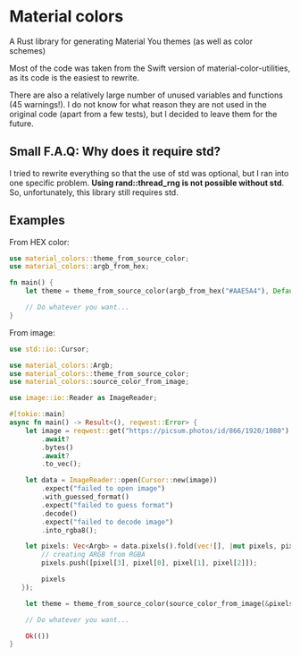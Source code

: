 # Material colors

A Rust library for generating Material You themes (as well as color schemes)

Most of the code was taken from the Swift version of material-color-utilities, as its code is the easiest to rewrite.

There are also a relatively large number of unused variables and functions (45 warnings!). I do not know for what reason they are not used in the original code (apart from a few tests), but I decided to leave them for the future.

## Small F.A.Q: Why does it require std?

I tried to rewrite everything so that the use of std was optional, but I ran into one specific problem. **Using rand::thread_rng is not possible without std**. So, unfortunately, this library still requires std.

## Examples

From HEX color:

```rust
use material_colors::theme_from_source_color;
use material_colors::argb_from_hex;

fn main() {
    let theme = theme_from_source_color(argb_from_hex("#AAE5A4"), Default::default());

    // Do whatever you want...
}
```

From image:

```rust
use std::io::Cursor;

use material_colors::Argb;
use material_colors::theme_from_source_color;
use material_colors::source_color_from_image;

use image::io::Reader as ImageReader;

#[tokio::main]
async fn main() -> Result<(), reqwest::Error> {
    let image = reqwest::get("https://picsum.photos/id/866/1920/1080")
        .await?
        .bytes()
        .await?
        .to_vec();

    let data = ImageReader::open(Cursor::new(image))
        .expect("failed to open image")
        .with_guessed_format()
        .expect("failed to guess format")
        .decode()
        .expect("failed to decode image")
        .into_rgba8();

    let pixels: Vec<Argb> = data.pixels().fold(vec![], |mut pixels, pixel| {
        // creating ARGB from RGBA
        pixels.push([pixel[3], pixel[0], pixel[1], pixel[2]]);

        pixels
   });

    let theme = theme_from_source_color(source_color_from_image(&pixels), Default:default())

    // Do whatever you want...

    Ok(())
}
```
